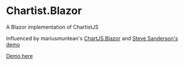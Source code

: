 # Chartist.Blazor
A Blazor implementation of ChartistJS

Influenced by mariusmuntean's [ChartJS.Blazor](https://github.com/mariusmuntean/ChartJs.Blazor) and [Steve Sanderson's demo](https://github.com/SteveSandersonMS/presentation-2020-01-NdcBlazorComponentLibraries)

[Demo here](https://chartistblazordemo.azurewebsites.net/)
